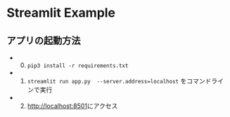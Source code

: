 # Streamlit Example

## アプリの起動方法

- 0. `pip3 install -r requirements.txt`
- 1. `streamlit run app.py  --server.address=localhost` をコマンドラインで実行
- 2. [http://localhost:8501](http://localhost:8501)にアクセス